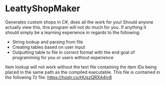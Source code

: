 LeattyShopMaker
===============

Generates custom shops in C#, does all the work for you!
Should anyone actually view this, this program will not do much for you. If anything it should simply be a learning experience in regards to the following:

- String lookup and parsing from file
- Creating tables based on user input
- Outputting table to file in correct format with the end goal of programming for you or users without experience

Item lookup will not work without the text file containing the item IDs being placed in the same path as the compiled executable. This file is contained in the following 7z file: https://hostr.co/HUszQRXA4lv8
